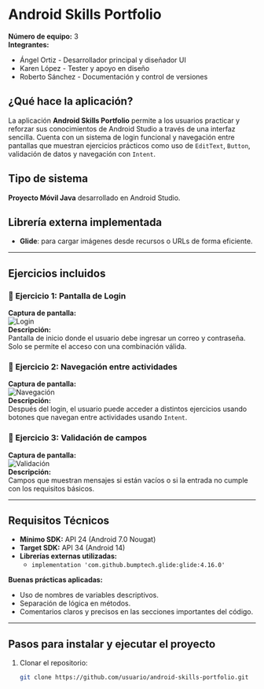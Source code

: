 # Android Skills Portfolio

**Número de equipo:** 3  
**Integrantes:**
- Ángel Ortiz - Desarrollador principal y diseñador UI
- Karen López - Tester y apoyo en diseño
- Roberto Sánchez - Documentación y control de versiones

## ¿Qué hace la aplicación?

La aplicación **Android Skills Portfolio** permite a los usuarios practicar y reforzar sus conocimientos de Android Studio a través de una interfaz sencilla. Cuenta con un sistema de login funcional y navegación entre pantallas que muestran ejercicios prácticos como uso de `EditText`, `Button`, validación de datos y navegación con `Intent`.

## Tipo de sistema

**Proyecto Móvil Java** desarrollado en Android Studio.

## Librería externa implementada

- **Glide**: para cargar imágenes desde recursos o URLs de forma eficiente.
  
---

## Ejercicios incluidos

### 🧪 Ejercicio 1: Pantalla de Login
**Captura de pantalla:**  
![Login](./screenshots/login.png)  
**Descripción:**  
Pantalla de inicio donde el usuario debe ingresar un correo y contraseña. Solo se permite el acceso con una combinación válida.

### 🧪 Ejercicio 2: Navegación entre actividades  
**Captura de pantalla:**  
![Navegación](./screenshots/navegacion.png)  
**Descripción:**  
Después del login, el usuario puede acceder a distintos ejercicios usando botones que navegan entre actividades usando `Intent`.

### 🧪 Ejercicio 3: Validación de campos  
**Captura de pantalla:**  
![Validación](./screenshots/validacion.png)  
**Descripción:**  
Campos que muestran mensajes si están vacíos o si la entrada no cumple con los requisitos básicos.

---

## Requisitos Técnicos

- **Mínimo SDK:** API 24 (Android 7.0 Nougat)
- **Target SDK:** API 34 (Android 14)
- **Librerías externas utilizadas:**
  - `implementation 'com.github.bumptech.glide:glide:4.16.0'`

**Buenas prácticas aplicadas:**
- Uso de nombres de variables descriptivos.
- Separación de lógica en métodos.
- Comentarios claros y precisos en las secciones importantes del código.

---

## Pasos para instalar y ejecutar el proyecto

1. Clonar el repositorio:
   ```bash
   git clone https://github.com/usuario/android-skills-portfolio.git

